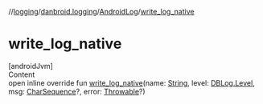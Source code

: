 //[logging](../../../index.md)/[danbroid.logging](../index.md)/[AndroidLog](index.md)/[write_log_native](write_log_native.md)



# write_log_native  
[androidJvm]  
Content  
open inline override fun [write_log_native](write_log_native.md)(name: [String](https://kotlinlang.org/api/latest/jvm/stdlib/kotlin/-string/index.html), level: [DBLog.Level](../../../../logging/danbroid.logging/-d-b-log/-level/index.md), msg: [CharSequence](https://kotlinlang.org/api/latest/jvm/stdlib/kotlin/-char-sequence/index.html)?, error: [Throwable](https://kotlinlang.org/api/latest/jvm/stdlib/kotlin/-throwable/index.html)?)  



